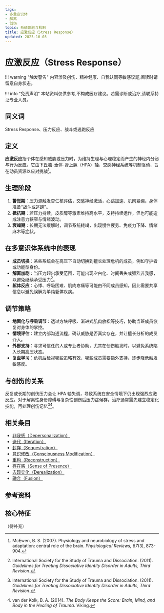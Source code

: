 ```yaml
---
tags:
- 多重意识体
- 解离
- 创伤
topic: 系统体验与机制
title: 应激反应（Stress Response）
updated: 2025-10-03
---
```


# 应激反应（Stress Response）

!!! warning "触发警告"
    内容涉及创伤、精神健康、自我认同等敏感议题,阅读时请留意自身状态。

!!! info "免责声明"
    本站资料仅供参考,不构成医疗建议。若需诊断或治疗,请联系持证专业人员。

## 同义词

Stress Response、压力反应、战斗或逃跑反应

## 定义

**应激反应**指个体在感知威胁或压力时，为维持生理与心理稳定而产生的神经内分泌与行为反应。它由下丘脑-垂体-肾上腺（HPA）轴、交感神经系统等机制驱动，旨在动员资源以应对挑战[^应激反应-1]。

## 生理阶段

1. **警觉期**：压力源触发杏仁核评估，交感神经激活，心跳加速、肌肉紧绷，身体准备“战斗或逃跑”。
2. **抵抗期**：若压力持续，皮质醇等激素维持高水平，支持持续运作，但也可能造成注意力狭窄与情绪波动。
3. **衰竭期**：长期无法缓解时，调节系统耗竭，出现慢性疲劳、免疫力下降、情绪麻木等症状。

## 在多意识体系统中的表现

- **成员切换**：某些系统会在高压下自动切换到擅长处理危机的成员，例如守护者或功能型身份。
- **解离加剧**：当压力超出承受范围，可能出现空白化、时间丢失或强烈非我感，以避免继续承受压力[^应激反应-2]。
- **躯体反应**：心悸、呼吸困难、肌肉疼痛等可能由不同成员感知，因此需要共享信息以避免误解为单纯躯体疾病。

## 调节策略

- **地面化与呼吸调节**：透过方块呼吸、渐进式肌肉放松等技巧，协助当班成员恢复对身体的掌控。
- **情境评估**：建立内部沟通流程，确认威胁是否真实存在，并让擅长分析的成员介入。
- **外部支持**：寻求可信任的人或专业者协助，尤其在创伤触发时，以避免系统陷入长期高压状态。
- **复盘学习**：危机后检视哪些策略有效、哪些成员需要额外支持，逐步降低触发敏感度。

## 与创伤的关系

反复或长期的创伤压力会让 HPA 轴失调，导致系统在安全情境下仍出现强烈应激反应。对于解离性身份障碍与复杂性创伤后压力症候群，治疗通常需先建立稳定化技能，再处理创伤记忆[^应激反应-2][^应激反应-3]。

## 相关条目

- [非我感（Depersonalization）](Depersonalization.md)
- [迭代（Iteration）](Iteration.md)
- [封存（Sequestration）](Sequestration.md)
- [意识修改（Consciousness Modification）](Consciousness-Modification.md)
- [重构（Reconstruction）](Reconstruction.md)
- [存在感（Sense of Presence）](Sense-Of-Presence.md)
- [去现实化（Derealization）](Derealization.md)
- [融合（Fusion）](Fusion.md)

## 参考资料

[^应激反应-1]: McEwen, B. S. (2007). Physiology and neurobiology of stress and adaptation: central role of the brain. _Physiological Reviews, 87_(3), 873-904.
[^应激反应-2]: International Society for the Study of Trauma and Dissociation. (2011). _Guidelines for Treating Dissociative Identity Disorder in Adults, Third Revision_.
[^应激反应-3]: van der Kolk, B. A. (2014). _The Body Keeps the Score: Brain, Mind, and Body in the Healing of Trauma_. Viking.

## 核心特征

（待补充）
